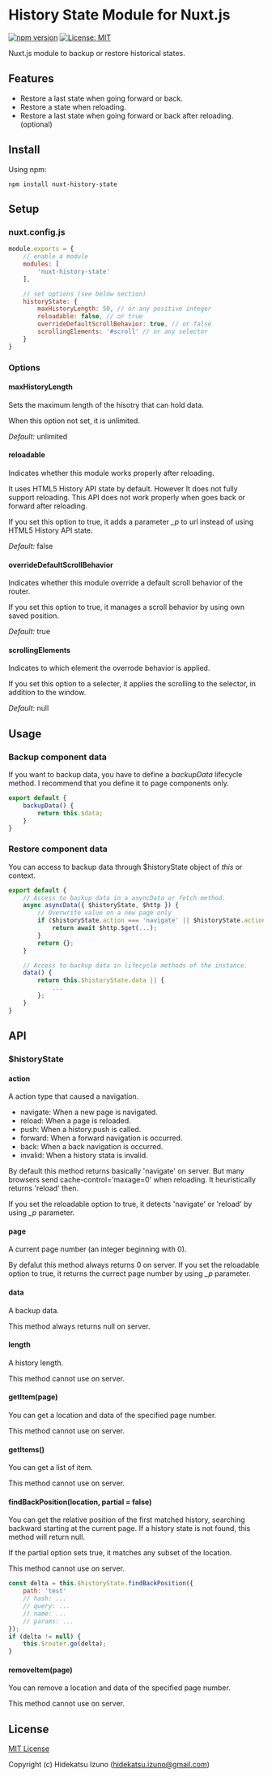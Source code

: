# History State Module for Nuxt.js 

[![npm version](https://badge.fury.io/js/nuxt-history-state.svg)](https://badge.fury.io/js/nuxt-history-state)
[![License: MIT](https://img.shields.io/badge/License-MIT-blue.svg)](LICENSE)

Nuxt.js module to backup or restore historical states.

## Features

- Restore a last state when going forward or back.
- Restore a state when reloading.
- Restore a last state when going forward or back after reloading. (optional)

## Install

Using npm:

```
npm install nuxt-history-state
```

## Setup

### nuxt.config.js

```javascript
module.exports = {
    // enable a module
    modules: [
        'nuxt-history-state'
    ],

    // set options (see below section)
    historyState: {
        maxHistoryLength: 50, // or any positive integer
        reloadable: false, // or true
        overrideDefaultScrollBehavior: true, // or false
        scrollingElements: '#scroll' // or any selector
    }
}
```

### Options

#### maxHistoryLength

Sets the maximum length of the hisotry that can hold data.

When this option not set, it is unlimited.

*Default:* unlimited

#### reloadable

Indicates whether this module works properly after reloading.

It uses HTML5 History API state by default. However It does not fully support reloading. 
This API does not work properly when goes back or forward after reloading.

If you set this option to true, it adds a parameter *_p* to url instead of using 
HTML5 History API state.

*Default:* false

#### overrideDefaultScrollBehavior

Indicates whether this module override a default scroll behavior of the router.

If you set this option to true, it manages a scroll behavior by using own saved position.

*Default:* true

#### scrollingElements

Indicates to which element the overrode behavior is applied.

If you set this option to a selecter, it applies the scrolling to the selector, in addition to the window.

*Default:* null

## Usage

### Backup component data

If you want to backup data, you have to define a *backupData* lifecycle method.
I recommend that you define it to page components only.

```javascript
export default {
    backupData() {
        return this.$data;
    }
}
```

### Restore component data

You can access to backup data through $historyState object of *this* or context.

```javascript
export default {
    // Access to backup data in a asyncData or fetch method.
    async asyncData({ $historyState, $http }) {
        // Overwrite value on a new page only
        if ($historyState.action === 'navigate' || $historyState.action === 'push') {
            return await $http.$get(...);
        }
        return {};
    }

    // Access to backup data in lifecycle methods of the instance.
    data() {
        return this.$historyState.data || {
            ...
        };
    }
}
```

## API

### $historyState

#### action

A action type that caused a navigation.

- navigate: When a new page is navigated.
- reload: When a page is reloaded.
- push: When a history.push is called.
- forward: When a forward navigation is occurred.
- back: When a back navigation is occurred.
- invalid: When a history stata is invalid.

By default this method returns basically 'navigate' on server. 
But many browsers send cache-control='maxage=0' when reloading.
It heuristically returns 'reload' then.

If you set the reloadable option to true, it detects 'navigate'
or 'reload' by using *_p* parameter.

#### page

A current page number (an integer beginning with 0).

By defalut this method always returns 0 on server.
If you set the reloadable option to true, it returns the currect
page number by using *_p* parameter.

#### data

A backup data.

This method always returns null on server.

#### length

A history length.

This method cannot use on server.

#### getItem(page)

You can get a location and data of the specified page number.

This method cannot use on server.

#### getItems()

You can get a list of item.

This method cannot use on server.

#### findBackPosition(location, partial = false)

You can get the relative position of the first matched history, 
searching backward starting at the current page.
If a history state is not found, this method will return null.

If the partial option sets true, it matches any subset of the location.

This method cannot use on server.

```javascript
const delta = this.$historyState.findBackPosition({
    path: 'test'
    // hash: ...
    // query: ...
    // name: ...
    // params: ...
});
if (delta != null) {
    this.$router.go(delta);
}
```

#### removeItem(page)

You can remove a location and data of the specified page number.

This method cannot use on server.

## License

[MIT License](./LICENSE)

Copyright (c) Hidekatsu Izuno (hidekatsu.izuno@gmail.com)
